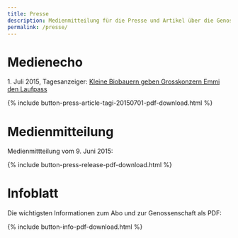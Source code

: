```yaml
---
title: Presse
description: Medienmitteilung für die Presse und Artikel über die Genossenschaft
permalink: /presse/
---
```


# Medienecho

1\. Juli 2015, Tagesanzeiger: [Kleine Biobauern geben Grosskonzern
Emmi den Laufpass](http://www.tagesanzeiger.ch/zuerich/region/Kleine-Biobauern-geben-Grosskonzern-Emmi-den-Laufpass/story/23702880)

{% include button-press-article-tagi-20150701-pdf-download.html %}


# Medienmitteilung

Medienmittteilung vom 9. Juni 2015:

{% include button-press-release-pdf-download.html %}


# Infoblatt

Die wichtigsten Informationen zum Abo und zur Genossenschaft als PDF:

{% include button-info-pdf-download.html %}
